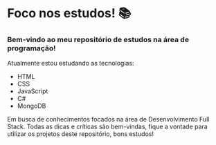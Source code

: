 # Foco nos estudos! 📚

### Bem-vindo ao meu repositório de estudos na área de programação!

Atualmente estou estudando as tecnologias:
- HTML
- CSS
- JavaScript
- C#
- MongoDB

Em busca de conhecimentos focados na área de Desenvolvimento Full Stack.
Todas as dicas e críticas são bem-vindas, fique a vontade para utilizar
os projetos deste repositório, bons estudos!
